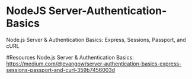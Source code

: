 # NodeJS Server-Authentication-Basics
Node.js Server &amp; Authentication Basics:  Express, Sessions, Passport, and cURL

#Resources
Node.js Server & Authentication Basics: https://medium.com/@evangow/server-authentication-basics-express-sessions-passport-and-curl-359b7456003d
